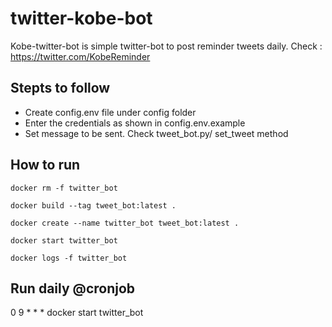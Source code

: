 # twitter-kobe-bot

Kobe-twitter-bot is simple twitter-bot to post reminder tweets daily.
Check : https://twitter.com/KobeReminder

## Stepts to follow

- Create config.env file under config folder
- Enter the credentials as shown in config.env.example
- Set message to be sent. Check tweet_bot.py/ set_tweet method 


## How to run
```
docker rm -f twitter_bot

docker build --tag tweet_bot:latest .

docker create --name twitter_bot tweet_bot:latest .

docker start twitter_bot

docker logs -f twitter_bot
```

## Run daily @cronjob
0 9 * * *  docker start twitter_bot 

